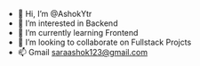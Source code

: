 - 👋 Hi, I’m @AshokYtr
- 👀 I’m interested in Backend
- 🌱 I’m currently learning Frontend
- 💞️ I’m looking to collaborate on Fullstack Projcts
- 📫 Gmail saraashok123@gmail.com

<!---
I'm Currently looking for a internship for fullstack.
--->
